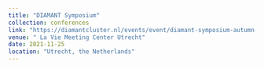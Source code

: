 ```yaml
---
title: "DIAMANT Symposium"
collection: conferences
link: "https://diamantcluster.nl/events/event/diamant-symposium-autumn-2021/"
venue: " La Vie Meeting Center Utrecht"
date: 2021-11-25
location: "Utrecht, the Netherlands"
---
```


